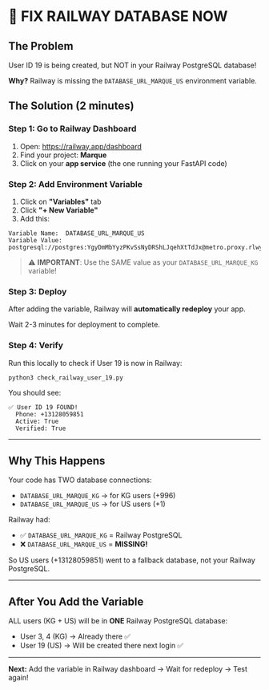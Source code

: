 # 🚨 FIX RAILWAY DATABASE NOW

## The Problem

User ID 19 is being created, but NOT in your Railway PostgreSQL database!

**Why?** Railway is missing the `DATABASE_URL_MARQUE_US` environment variable.

## The Solution (2 minutes)

### Step 1: Go to Railway Dashboard

1. Open: https://railway.app/dashboard
2. Find your project: **Marque**
3. Click on your **app service** (the one running your FastAPI code)

### Step 2: Add Environment Variable

1. Click on **"Variables"** tab
2. Click **"+ New Variable"**
3. Add this:

```
Variable Name:  DATABASE_URL_MARQUE_US
Variable Value: postgresql://postgres:YgyDmMbYyzPKvSsNyDRShLJqehXtTdJx@metro.proxy.rlwy.net:45504/railway
```

> ⚠️ **IMPORTANT**: Use the SAME value as your `DATABASE_URL_MARQUE_KG` variable!

### Step 3: Deploy

After adding the variable, Railway will **automatically redeploy** your app.

Wait 2-3 minutes for deployment to complete.

### Step 4: Verify

Run this locally to check if User 19 is now in Railway:

```bash
python3 check_railway_user_19.py
```

You should see:

```
✅ User ID 19 FOUND!
  Phone: +13128059851
  Active: True
  Verified: True
```

---

## Why This Happens

Your code has TWO database connections:

- `DATABASE_URL_MARQUE_KG` → for KG users (+996)
- `DATABASE_URL_MARQUE_US` → for US users (+1)

Railway had:

- ✅ `DATABASE_URL_MARQUE_KG` = Railway PostgreSQL
- ❌ `DATABASE_URL_MARQUE_US` = **MISSING!**

So US users (+13128059851) went to a fallback database, not your Railway PostgreSQL.

---

## After You Add the Variable

ALL users (KG + US) will be in **ONE** Railway PostgreSQL database:

- User 3, 4 (KG) → Already there ✅
- User 19 (US) → Will be created there next login ✅

---

**Next:** Add the variable in Railway dashboard → Wait for redeploy → Test again!
